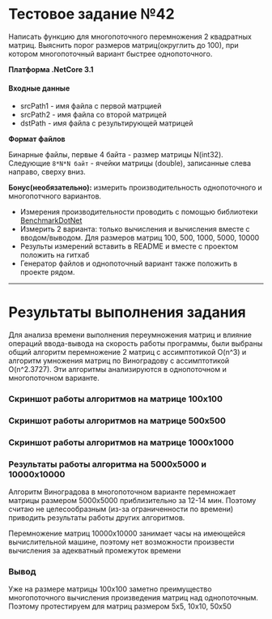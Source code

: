 # Тестовое задание №42

Написать функцию для многопоточного перемножения 2 квадратных матриц. Выяснить порог размеров матриц(округлить до 100), при котором многопоточный вариант быстрее однопоточного.

**Платформа .NetCore 3.1**

#### Входные данные
* srcPath1 - имя файла с первой матрцией
* srcPath2 - имя файла со второй матрицей
* dstPath - имя файла с результирующей матрицей

**Формат файлов**

Бинарные файлы, первые 4 байта - размер матрицы N(int32). Следующие `8*N*N байт` - ячейки матрицы (double), записанные слева направо, сверху вниз.

**Бонус(необязательно):** измерить производительность однопоточного и многопотчного вариантов.

- Измерения производительности проводить с помощью библиотеки [BenchmarkDotNet](https://github.com/dotnet/BenchmarkDotNet)
- Измерить 2 варианта: только вычисления и вычисления вместе с вводом/выводом. Для размеров матриц 100, 500, 1000, 5000, 10000
- Результы измерений вставить в README и вместе с проектом положить на гитхаб
- Генератор файлов и однопоточный вариант также положить в проекте рядом.

___
# Результаты выполнения задания

Для анализа времени выполнения переумножения матриц и влияние операций ввода-вывода на скорость работы программы, были выбраны общий алгоритм перемножение 2 матриц с ассимптотикой O(n^3) и алгоритм умножения матриц по Виноградову с ассимптотикой O(n^2.3727). Эти алгоритмы анализируются в однопоточном и многопоточном варианте.

### Скриншот работы алгоритмов на матрице 100х100

### Скриншот работы алгоритмов на матрице 500х500

### Скриншот работы алгоритмов на матрице 1000х1000

### Результаты работы алгоритма на 5000х5000 и 10000х10000

Алгоритм Виноградова в многопоточном варианте перемножает матрицы размером 5000х5000 приблизительно за 12-14 мин. Поэтому считаю не целесообразным (из-за ограниченности по времени) приводить результаты работы других алгоритмов.

Перемножение матриц 10000х10000 занимает часы на имеющейся вычислительной машине, поэтому нет возможности произвести вычисления за адекватный промежуток времени

### Вывод
Уже на размере матрицы 100х100 заметно преимущество многопоточного вычисления произведения матриц над однопоточным. Поэтому протестируем для матриц размером 5х5, 10х10, 50х50